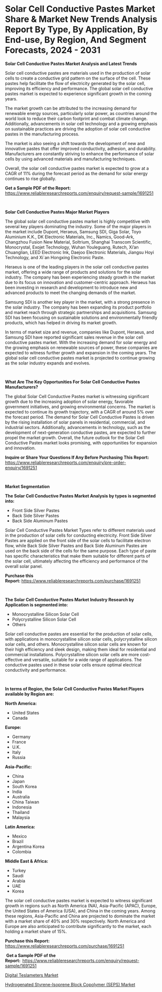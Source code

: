 <p><h1>Solar Cell Conductive Pastes Market Share & Market New Trends Analysis Report By Type, By Application, By End-use, By Region, And Segment Forecasts, 2024 - 2031</h1></p><p><strong>Solar Cell Conductive Pastes Market Analysis and Latest Trends</strong></p>
<p><p>Solar cell conductive pastes are materials used in the production of solar cells to create a conductive grid pattern on the surface of the cell. These pastes help facilitate the flow of electricity generated by the solar cell, improving its efficiency and performance. The global solar cell conductive pastes market is expected to experience significant growth in the coming years.</p><p>The market growth can be attributed to the increasing demand for renewable energy sources, particularly solar power, as countries around the world look to reduce their carbon footprint and combat climate change. Additionally, advancements in solar cell technology and a growing emphasis on sustainable practices are driving the adoption of solar cell conductive pastes in the manufacturing process.</p><p>The market is also seeing a shift towards the development of new and innovative pastes that offer improved conductivity, adhesion, and durability. Manufacturers are constantly striving to enhance the performance of solar cells by using advanced materials and manufacturing techniques.</p><p>Overall, the solar cell conductive pastes market is expected to grow at a CAGR of 11% during the forecast period as the demand for solar energy continues to rise globally.</p></p>
<p><strong>Get a Sample PDF of the Report:&nbsp;</strong> <a href="https://www.reliableresearchreports.com/enquiry/request-sample/1691251">https://www.reliableresearchreports.com/enquiry/request-sample/1691251</a></p>
<p>&nbsp;</p>
<p><strong>Solar Cell Conductive Pastes Major Market Players</strong></p>
<p><p>The global solar cell conductive pastes market is highly competitive with several key players dominating the industry. Some of the major players in the market include Dupont, Heraeus, Samsung SDI, Giga Solar, Toyo Aluminium K.K., DK Electronic Materials, Inc., Namics, Good-Ark, Changzhou Fusion New Material, Soltrium, Shanghai Transcom Scientific, Monocrystal, Exojet Technology, Wuhan Youleguang, Rutech, Xi’an Chuanglian, LEED Electronic Ink, Daejoo Electronic Materials, Jiangsu Hoyi Technology, and Xi`an Hongxing Electronic Paste.</p><p>Heraeus is one of the leading players in the solar cell conductive pastes market, offering a wide range of products and solutions for the solar industry. The company has been experiencing steady growth in the market due to its focus on innovation and customer-centric approach. Heraeus has been investing in research and development to introduce new and advanced products to meet the changing demands of the market.</p><p>Samsung SDI is another key player in the market, with a strong presence in the solar industry. The company has been expanding its product portfolio and market reach through strategic partnerships and acquisitions. Samsung SDI has been focusing on sustainable solutions and environmentally friendly products, which has helped in driving its market growth.</p><p>In terms of market size and revenue, companies like Dupont, Heraeus, and Samsung SDI have reported significant sales revenue in the solar cell conductive pastes market. With the increasing demand for solar energy and the growing emphasis on renewable sources of power, these companies are expected to witness further growth and expansion in the coming years. The global solar cell conductive pastes market is projected to continue growing as the solar industry expands and evolves.</p></p>
<p>&nbsp;</p>
<p><strong>What Are The Key Opportunities For Solar Cell Conductive Pastes Manufacturers?</strong></p>
<p><p>The global Solar Cell Conductive Pastes market is witnessing significant growth due to the increasing adoption of solar energy, favorable government initiatives, and growing environmental concerns. The market is expected to continue its growth trajectory, with a CAGR of around 5% over the forecast period. The demand for Solar Cell Conductive Pastes is driven by the rising installation of solar panels in residential, commercial, and industrial sectors. Additionally, advancements in technology, such as the development of next-generation conductive pastes, are expected to further propel the market growth. Overall, the future outlook for the Solar Cell Conductive Pastes market looks promising, with opportunities for expansion and innovation.</p></p>
<p><strong>Inquire or Share Your Questions If Any Before Purchasing This Report:</strong> <a href="https://www.reliableresearchreports.com/enquiry/pre-order-enquiry/1691251">https://www.reliableresearchreports.com/enquiry/pre-order-enquiry/1691251</a></p>
<p>&nbsp;</p>
<p><strong>Market Segmentation</strong></p>
<p><strong>The Solar Cell Conductive Pastes Market Analysis by types is segmented into:</strong></p>
<p><ul><li>Front Side Silver Pastes</li><li>Back Side Silver Pastes</li><li>Back Side Aluminum Pastes</li></ul></p>
<p><p>Solar Cell Conductive Pastes Market Types refer to different materials used in the production of solar cells for conducting electricity. Front Side Silver Pastes are applied on the front side of the solar cells to facilitate electron flow, while Back Side Silver Pastes and Back Side Aluminum Pastes are used on the back side of the cells for the same purpose. Each type of paste has specific characteristics that make them suitable for different parts of the solar cell, ultimately affecting the efficiency and performance of the overall solar panel.</p></p>
<p><strong>Purchase this Report:&nbsp;</strong><a href="https://www.reliableresearchreports.com/purchase/1691251">https://www.reliableresearchreports.com/purchase/1691251</a></p>
<p>&nbsp;</p>
<p><strong>The Solar Cell Conductive Pastes Market Industry Research by Application is segmented into:</strong></p>
<p><ul><li>Monocrystalline Silicon Solar Cell</li><li>Polycrystalline Silicon Solar Cell</li><li>Others</li></ul></p>
<p><p>Solar cell conductive pastes are essential for the production of solar cells, with applications in monocrystalline silicon solar cells, polycrystalline silicon solar cells, and others. Monocrystalline silicon solar cells are known for their high efficiency and sleek design, making them ideal for residential and commercial installations. Polycrystalline silicon solar cells are more cost-effective and versatile, suitable for a wide range of applications. The conductive pastes used in these solar cells ensure optimal electrical conductivity and performance.</p></p>
<p>&nbsp;</p>
<p><strong>In terms of Region, the Solar Cell Conductive Pastes Market Players available by Region are:</strong></p>
<p>
    <p> <strong> North America: </strong>
        <ul>
            <li>United States</li>
            <li>Canada</li>
        </ul>
        </p> 
    <p> <strong> Europe: </strong>
        <ul>
            <li>Germany</li>
            <li>France</li>
            <li>U.K.</li>
            <li>Italy</li>
            <li>Russia</li>
        </ul>
        </p> 
    <p> <strong> Asia-Pacific: </strong>
        <ul>
            <li>China</li>
            <li>Japan</li>
            <li>South Korea</li>
            <li>India</li>
            <li>Australia</li>
            <li>China Taiwan</li>
            <li>Indonesia</li>
            <li>Thailand</li>
            <li>Malaysia</li>
        </ul>
        </p> 
    <p> <strong> Latin America: </strong>
        <ul>
            <li>Mexico</li>
            <li>Brazil</li>
            <li>Argentina Korea</li>
            <li>Colombia</li>
        </ul>
        </p> 
    <p> <strong> Middle East & Africa: </strong>
        <ul>
            <li>Turkey</li>
            <li>Saudi</li>
            <li>Arabia</li>
            <li>UAE</li>
            <li>Korea</li>
        </ul>
    </p>
    </p>
<p><p>The solar cell conductive pastes market is expected to witness significant growth in regions such as North America (NA), Asia-Pacific (APAC), Europe, the United States of America (USA), and China in the coming years. Among these regions, Asia-Pacific and China are projected to dominate the market with a market share of 40% and 30% respectively. North America and Europe are also anticipated to contribute significantly to the market, each holding a market share of 15%.</p></p>
<p><strong>Purchase this Report: </strong><a href="https://www.reliableresearchreports.com/purchase/1691251">https://www.reliableresearchreports.com/purchase/1691251</a></p>
<p>&nbsp;<strong>Get a Sample PDF of the Report:&nbsp;&nbsp;</strong><a href="https://www.reliableresearchreports.com/enquiry/request-sample/1691251">https://www.reliableresearchreports.com/enquiry/request-sample/1691251</a></p>
<p><strong></strong></p>
<p><p><a href="https://issuu.com/reportprime-2/docs/digital-teslameters-market-size-2030.pptx">Digital Teslameters Market</a></p><p><a href="https://issuu.com/reportprime-2/docs/hydrogenated-styrene-isoprene-block-copolymer-seps">Hydrogenated Styrene-Isoprene Block Copolymer (SEPS) Market</a></p></p>